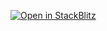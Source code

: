 [![Open in StackBlitz](https://developer.stackblitz.com/img/open_in_stackblitz.svg)](https://stackblitz.com/github/after-camp/advanced-typescript)
